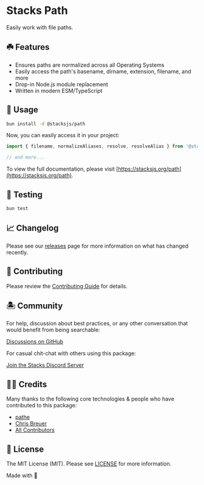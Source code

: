 # Stacks Path

Easily work with file paths.

## ☘️ Features

- Ensures paths are normalized across all Operating Systems
- Easily access the path's basename, dirname, extension, filename, and more
- Drop-in Node.js module replacement
- Written in modern ESM/TypeScript

## 🤖 Usage

```bash
bun install -d @stacksjs/path
```

Now, you can easily access it in your project:

```js
import { filename, normalizeAliases, resolve, resolveAlias } from '@stacksjs/path'

// and more...
```

To view the full documentation, please visit [https://stacksjs.org/path](https://stacksjs.org/path).

## 🧪 Testing

```bash
bun test
```

## 📈 Changelog

Please see our [releases](https://github.com/stacksjs/stacks/releases) page for more information on what has changed recently.

## 🚜 Contributing

Please review the [Contributing Guide](https://github.com/stacksjs/contributing) for details.

## 🏝 Community

For help, discussion about best practices, or any other conversation that would benefit from being searchable:

[Discussions on GitHub](https://github.com/stacksjs/stacks/discussions)

For casual chit-chat with others using this package:

[Join the Stacks Discord Server](https://discord.gg/stacksjs)

## 🙏🏼 Credits

Many thanks to the following core technologies & people who have contributed to this package:

- [pathe](https://github.com/unjs/pathe)
- [Chris Breuer](https://github.com/chrisbbreuer)
- [All Contributors](../../contributors)

## 📄 License

The MIT License (MIT). Please see [LICENSE](https://github.com/stacksjs/stacks/tree/main/LICENSE.md) for more information.

Made with 💙
